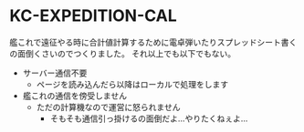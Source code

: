 # KC-EXPEDITION-CAL

艦これで遠征やる時に合計値計算するために電卓弾いたりスプレッドシート書くの面倒くさいのでつくりました。
それ以上でも以下でもない。

- サーバー通信不要
    - ページを読み込んだら以降はローカルで処理をします
- 艦これの通信を傍受しません
    - ただの計算機なので運営に怒られません
        - そもそも通信引っ掛けるの面倒だよ…やりたくねぇよ…